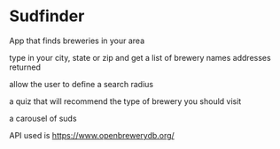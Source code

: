 # Sudfinder

App that finds breweries in your area

type in your city, state or zip and get a list of brewery names addresses returned

allow the user to define a search radius

a quiz that will recommend the type of brewery you should visit

a carousel of suds

API used is https://www.openbrewerydb.org/
